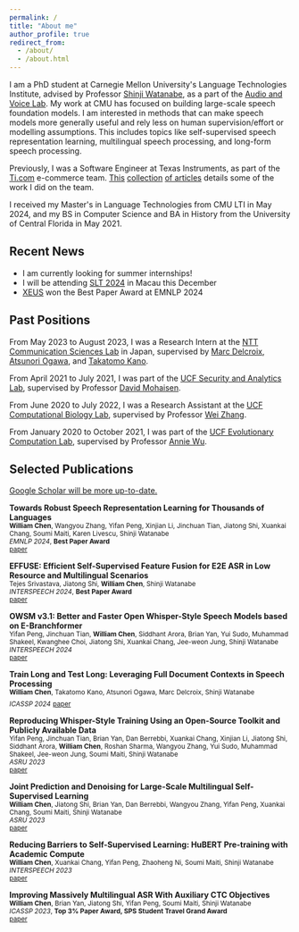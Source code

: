 ```yaml
---
permalink: /
title: "About me"
author_profile: true
redirect_from:
  - /about/
  - /about.html
---
```


I am a PhD student at Carnegie Mellon University's Language Technologies Institute, advised by Professor [Shinji Watanabe](https://sites.google.com/view/shinjiwatanabe), as a part of the [Audio and Voice Lab](https://shinjiwlab.github.io).
My work at CMU has focused on building large-scale speech foundation models. I am interested in methods that can make speech models more generally useful and rely less on human supervision/effort or modelling assumptions.
This includes topics like self-supervised speech representation learning, multilingual speech processing, and long-form speech processing.
 
Previously, I was a Software Engineer at Texas Instruments, as part of the [Ti.com](https://ti.com) e-commerce team. [This](https://finance.yahoo.com/news/texas-instruments-automates-purchasing-experience-130000831.html) [collection](https://www.linkedin.com/posts/texas-instruments_texas-instruments-automates-the-purchasing-ugcPost-6993202576871632896-29MT/?utm_source=share&utm_medium=member_ios) [of articles](https://news.ti.com/texas-instruments-automates-purchasing-experience-with-ti-store-apis?HQS=ocb-tistore-promo-api_launch-linked-pr-null-wwe_awr) details some of the work I did on the team.

I received my Master's in Language Technologies from CMU LTI in May 2024, and my BS in Computer Science and BA in History from the University of Central Florida in May 2021.

## Recent News
- I am currently looking for summer internships!
- I will be attending [SLT 2024](https://2024.ieeeslt.org/) in Macau this December
- [XEUS](https://aclanthology.org/2024.emnlp-main.570/) won the Best Paper Award at EMNLP 2024

## Past Positions

From May 2023 to August 2023, I was a Research Intern at the [NTT Communication Sciences Lab](https://www.rd.ntt/e/cs/) in Japan, supervised by [Marc Delcroix](https://www.kecl.ntt.co.jp/icl/signal/member/marcd/), [Atsunori Ogawa](https://www.kecl.ntt.co.jp/icl/signal/member/ogawa/), and [Takatomo Kano](https://scholar.google.com/citations?user=qGzzrJYAAAAJ&hl=en).

From April 2021 to July 2021, I was part of the [UCF Security and Analytics Lab](http://seal.cs.ucf.edu), supervised by Professor [David Mohaisen](http://cs.ucf.edu/~mohaisen/).

From June 2020 to July 2022, I was a Research Assistant at the [UCF Computational Biology Lab](https://server.cs.ucf.edu/compbio/), supervised by Professor [Wei Zhang](https://www.cs.ucf.edu/~wzhang/).

From January 2020 to October 2021, I was part of the [UCF Evolutionary Computation Lab](http://www.cs.ucf.edu/~ecl/index.html), supervised by Professor [Annie Wu](http://www.cs.ucf.edu/~aswu/).

## Selected Publications

[Google Scholar will be more up-to-date.](https://scholar.google.com/citations?hl=en&user=e89NRb0AAAAJ&view_op=list_works&sortby=pubdate)

**Towards Robust Speech Representation Learning for Thousands of Languages**\
<sub>**William Chen**, Wangyou Zhang, Yifan Peng, Xinjian Li, Jinchuan Tian, Jiatong Shi, Xuankai Chang, Soumi Maiti, Karen Livescu, Shinji Watanabe</sub>\
<sub>*EMNLP 2024*, **Best Paper Award**</sub>\
<sub>[paper](https://aclanthology.org/2024.emnlp-main.570/)</sub>

**EFFUSE: Efficient Self-Supervised Feature Fusion for E2E ASR in Low Resource and Multilingual Scenarios**\
<sub>Tejes Srivastava, Jiatong Shi, **William Chen**, Shinji Watanabe</sub>\
<sub>*INTERSPEECH 2024*, **Best Paper Award**</sub>\
<sub>[paper](https://www.isca-archive.org/interspeech_2024/srivastava24_interspeech.pdf)</sub>

**OWSM v3.1: Better and Faster Open Whisper-Style Speech Models based on E-Branchformer**\
<sub>Yifan Peng, Jinchuan Tian, **William Chen**, Siddhant Arora, Brian Yan, Yui Sudo, Muhammad Shakeel, Kwanghee Choi, Jiatong Shi, Xuankai Chang, Jee-weon Jung, Shinji Watanabe</sub>\
<sub>*INTERSPEECH 2024*</sub>\
<sub>[paper](https://www.isca-archive.org/interspeech_2024/peng24b_interspeech.pdf)</sub>

**Train Long and Test Long: Leveraging Full Document Contexts in Speech Processing**\
<sub>**William Chen**, Takatomo Kano, Atsunori Ogawa, Marc Delcroix, Shinji Watanabe</sub>\
<sub>*ICASSP 2024*</sub>
<sub>[paper](https://ieeexplore.ieee.org/document/10446727)</sub>

**Reproducing Whisper-Style Training Using an Open-Source Toolkit and Publicly Available Data**\
<sub>Yifan Peng, Jinchuan Tian, Brian Yan, Dan Berrebbi, Xuankai Chang, Xinjian Li, Jiatong Shi, Siddhant Arora, **William Chen**, Roshan Sharma, Wangyou Zhang, Yui Sudo, Muhammad Shakeel, Jee-weon Jung, Soumi Maiti, Shinji Watanabe</sub>\
<sub>*ASRU 2023*</sub>\
<sub>[paper](https://ieeexplore.ieee.org/abstract/document/10389676/)</sub>

**Joint Prediction and Denoising for Large-Scale Multilingual Self-Supervised Learning**\
<sub>**William Chen**, Jiatong Shi, Brian Yan, Dan Berrebbi, Wangyou Zhang, Yifan Peng, Xuankai Chang, Soumi Maiti, Shinji Watanabe</sub>\
<sub>*ASRU 2023*</sub>\
<sub>[paper](https://ieeexplore.ieee.org/abstract/document/10389735)</sub>

**Reducing Barriers to Self-Supervised Learning: HuBERT Pre-training with Academic Compute**\
<sub>**William Chen**, Xuankai Chang, Yifan Peng, Zhaoheng Ni, Soumi Maiti, Shinji Watanabe</sub>\
<sub>*INTERSPEECH 2023*</sub>\
<sub>[paper](https://arxiv.org/abs/2306.06672)</sub>

**Improving Massively Multilingual ASR With Auxiliary CTC Objectives**\
<sub>**William Chen**, Brian Yan, Jiatong Shi, Yifan Peng, Soumi Maiti, Shinji Watanabe</sub>\
<sub>*ICASSP 2023*, **Top 3% Paper Award, SPS Student Travel Grand Award**</sub>\
<sub>[paper](https://arxiv.org/abs/2302.12829)</sub>



